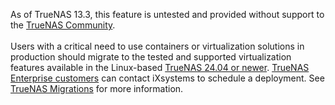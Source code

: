 &NewLine;

As of TrueNAS 13.3, this feature is untested and provided without support to the [TrueNAS Community](https://forums.truenas.com/).
<br>
<br>
Users with a critical need to use containers or virtualization solutions in production should migrate to the tested and supported virtualization features available in the Linux-based [TrueNAS 24.04 or newer](https://www.truenas.com/download-truenas-scale/).
[TrueNAS Enterprise customers](https://www.truenas.com/truenas-enterprise/) can contact iXsystems to schedule a deployment.
See [TrueNAS Migrations](https://www.truenas.com/docs/scale/gettingstarted/migrate/) for more information.
